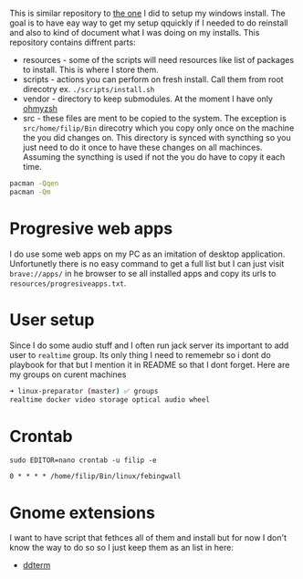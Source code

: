 This is similar repository to [the one](https://github.com/filipizydorczyk/windows-preparator) I did to setup my windows install. The goal is to have eay way to get my setup qquickly if I needed to do reinstall and also to kind of document what I was doing on my installs. This repository contains diffrent parts:

- resources - some of the scripts will need resources like list of packages to install. This is where I store them.
- scripts - actions you can perform on fresh install. Call them from root direcotry ex. `./scripts/install.sh`
- vendor - directory to keep submodules. At the moment I have only [ohmyzsh](https://github.com/ohmyzsh/ohmyzsh)
- src - these files are ment to be copied to the system. The exception is `src/home/filip/Bin` direcotry which you copy only once on the machine the you did changes on. This directory is synced with syncthing so you just need to do it once to have these changes on all machinces. Assuming the syncthing is used if not the you do have to copy it each time.

```sh
pacman -Qqen
pacman -Qm
```

# Progresive web apps

I do use some web apps on my PC as an imitation of desktop application. Unfortunetly there is no easy command to get a full list but I can just visit `brave://apps/` in he browser to se all installed apps and copy its urls to `resources/progresiveapps.txt`.

# User setup

Since I do some audio stuff and I often run jack server its important to add user to `realtime` group. Its only thing I need to rememebr so i dont do playbook for that but I mention it in README so that I dont forget. Here are my groups on curent machines

```sh
➜ linux-preparator (master) ✅ groups
realtime docker video storage optical audio wheel
```

# Crontab

```
sudo EDITOR=nano crontab -u filip -e
```

```
0 * * * * /home/filip/Bin/linux/febingwall
```

# Gnome extensions

I want to have script that fethces all of them and install but for now I don't know the way to do so so I just keep them as an list in here:

- [ddterm](https://extensions.gnome.org/extension/3780/ddterm/)
